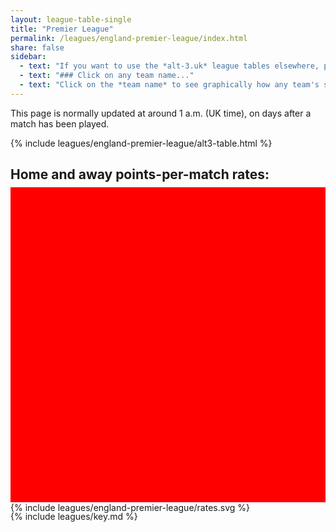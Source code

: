 ```yaml
---
layout: league-table-single
title: "Premier League"
permalink: /leagues/england-premier-league/index.html
share: false
sidebar:
  - text: "If you want to use the *alt-3.uk* league tables elsewhere, please be sure to read the [License and Disclaimer](/about/license) page first."
  - text: "### Click on any team name..."
  - text: "Click on the *team name* to see graphically how any team's schedule strength evolves through the season."
---
```


<!-- The table below is as at the end of the 2021--2022 season. The _alt-3_ table for the new season will appear here after all teams have played 6 matches. -->

<!-- The table below is as at the end of the 2020--2021 season. The _alt-3_ table for the new season will appear here in early November.  (Sorry for the delay, due to some local difficulties.) -->

This page is normally updated at around 1 a.m. (UK time), on days after a match has been played.

{% include leagues/england-premier-league/alt3-table.html %}

<style>
.svg-wrap {
    background-color:red;
    height:0;
    padding-top:100%; /* 350px/550px */
	margin-top:-10px;
    position: relative;
}

svg {
    background-color: white;
    height: 100%;
    display:block;
    width: 100%;
    position: absolute;
    top:0;
    left:0;
}
</style>

## Home and away points-per-match rates:

<div class="svg-wrap">
{% include leagues/england-premier-league/rates.svg %}
</div>



{% include leagues/key.md %}


